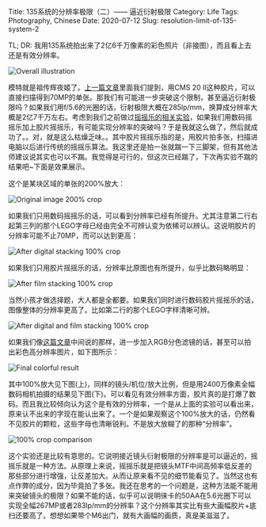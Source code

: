 Title: 135系统的分辨率极限（二）—— 逼近衍射极限
Category: Life
Tags: Photography, Chinese
Date: 2020-07-12
Slug: resolution-limit-of-135-system-2

TL; DR: 我用135系统拍出来了2亿6千万像素的彩色照片（非接图），而且看上去还是有效分辨率。

![Overall illustration](/images/135_resolution_limit_2_demo_figure.jpg)

模特就是祖传辉夜姬了。[上一篇文章](/resolution-limit-of-135-system.html)里面我们提到，用CMS 20 II这种胶片，可以直接扫描得到70MP的单张。那我们有可能进一步突破这个限制，甚至逼近衍射极限吗？如果我们用f/5.6的光圈的话，衍射极限大概在285lp/mm，换算成分辨率大概是2亿7千万左右。考虑到我们之前做过[摇摇乐的相关实验](/gigapixel-photo.html)，如果我们用数码摇摇乐加上胶片摇摇乐，有可能实现分辨率的突破吗？于是我就这么做了，然后就成功了。。对，就是这么枯燥乏味。。其中胶片摇摇乐指的是，用胶片拍多张，扫描进电脑以后进行传统的摇摇乐算法。我这里还是拍一张就踹一下三脚架，但有其他法师建议说其实也可以不踹。我觉得是可行的，但这次已经踹了，下次再实验不踹的结果吧~下面是效果展示。

这个是某块区域的单张的200%放大：

![Original image 200% crop](/images/135_resolution_limit_2_original_100.jpg)

如果我们只用数码摇摇乐的话，可以看到分辨率已经有所提升。尤其注意第二行右起第三列的那个LEGO字母已经由完全不可辨认变为依稀可以辨认。这说明胶片的分辨率可能不止70MP，而可以达到更高：

![After digital stacking 100% crop](/images/135_resolution_limit_2_digital_stack_100.jpg)

如果我们只用胶片摇摇乐的话，分辨率比原图也有所提升，似乎比数码略明显：

![After film stacking 100% crop](/images/135_resolution_limit_2_film_stack_100.jpg)

当然小孩才做选择题，大人都是全都要。如果我们同时进行数码胶片摇摇乐的话，图像整体的分辨率更高了。比如第二行的那个LEGO字样清晰可辨。

![After digital and film stacking 100% crop](/images/135_resolution_limit_2_film_digital_stack_100.jpg)

如果我们像[这篇文章](http://grapeot.me/black-and-white-photo-colorization-2.html)中间说的那样，进一步加入RGB分色滤镜的话，甚至可以拍出彩色高分辨率图片，如下图所示：

![Final colorful result](/images/135_resolution_limit_2_film_stack_result.jpg)

其中100%放大见下图(上)，同样的镜头/机位/放大比例，但是用2400万像素全幅数码相机拍摄的结果见下图(下)。可以看见有效分辨率方面，胶片真的是打爆了数码。而且我比较倾向认为这个是有效的分辨率，一个是从上面的实验可以看出来，原来认不出来的字现在能认出来了。一个是如果观察这个100%放大的话，仍然看不见胶片的颗粒，这些字母也清晰锐利。不是放大放糊了的那种“分辨率”。

![100% crop comparison](/images/135_resolution_limit_2_100_crop_comparison.jpg)

这个实验还是比较有意思的。它说明接近镜头衍射极限的分辨率是可以逼近的，摇摇乐就是一种方法。从原理上来说，摇摇乐就是把镜头MTF中间高频率低反差的那些部分进行增强，让反差加大。从而让原来看不见的细节能看见了。当然这也有点作弊的成分，因为毕竟拍了多张。我还在思考的一个问题是，这种方法能不能用来突破镜头的极限？如果不能的话，似乎可以说明徕卡的50AA在5.6光圈下可以实现全幅267MP或者283lp/mm的分辨率？这个分辨率其实比有些大画幅胶片+底扫还要高了。想想如果带个M6出门，就有大画幅的画质，真是美滋滋了。
